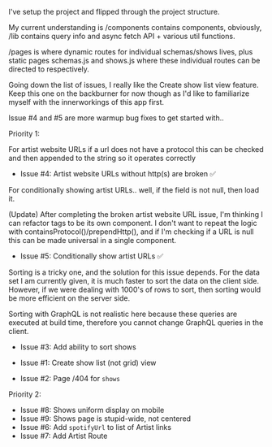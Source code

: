 I've setup the project and flipped through the project structure. 

My current understanding is /components contains components, obviously, 
/lib contains query info and async fetch API + various util functions.

/pages is where dynamic routes for individual schemas/shows lives, plus static pages schemas.js and shows.js where these 
individual routes can be directed to respectively. 

Going down the list of issues, I really like the Create show list view feature. Keep this one on the backburner for now though as I'd like to familiarize myself with the innerworkings of this app first.

Issue #4 and #5 are more warmup bug fixes to get started with.. 

Priority 1: 

For artist website URLs if a url does not have a protocol this can be checked and then appended to the string so it operates correctly 

- Issue #4: Artist website URLs without http(s) are broken ✅


For conditionally showing artist URLs.. well, if the field is not null, then load it. 

(Update) After completing the broken artist website URL issue, I'm thinking I can refactor <a> tags to be its own component. I don't want to repeat the logic with containsProtocol()/prependHttp(), and if I'm checking if a URL is null this can be made universal in a single component. 

- Issue #5: Conditionally show artist URLs ✅


Sorting is a tricky one, and the solution for this issue depends. For the data set I am currently given, it is much faster to sort the data on the client side. However, if we were dealing with 1000's of rows to sort, then sorting would be more efficient on the server side. 

Sorting with GraphQL is not realistic here because these queries are executed at build time, therefore you cannot change GraphQL queries in the client. 

- Issue #3: Add ability to sort shows 


- Issue #1: Create show list (not grid) view 
- Issue #2: Page /404 for `shows`

Priority 2: 

- Issue #8: Shows uniform display on mobile 
- Issue #9: Shows page is stupid-wide, not centered 
- Issue #6: Add `spotifyUrl` to list of Artist links 
- Issue #7: Add Artist Route 
